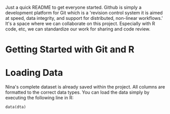 Just a quick README to get everyone started. Github is simply a development
platform for Git which is a 'revision control system it is aimed at speed,
data integrity, and support for distributed, non-linear workflows.' It's a
space where we can collaborate on this project. Especially with R code, etc,
we can standardize our work for sharing and code review.

# Getting Started with Git and R

# Loading Data

Nina's complete dataset is already saved within the project. All columns are
formatted to the correct data types. You can load the data simply by executing 
the following line in R:
```
data(dta)
```
  
  

